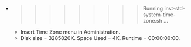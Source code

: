 * >>>>>>>>> Running inst-std-system-time-zone.sh ...
  * Insert Time Zone menu in Administration.
  * Disk size = 3285820K. Space Used = 4K. Runtime = 00:00:00:00.
